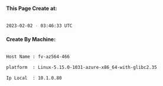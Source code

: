 
   
#### This Page Create at:

```bash

2023-02-02 - 03:46:33 UTC

```

#### Create By Machine:

```bash

Host Name : fv-az564-466

platform  : Linux-5.15.0-1031-azure-x86_64-with-glibc2.35

Ip Local  : 10.1.0.80

```

